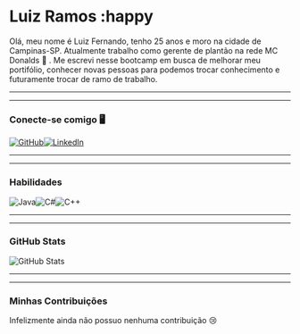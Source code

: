 # **Luiz Ramos** :happy

Olá, meu nome é Luiz Fernando, tenho 25 anos e moro na cidade de Campinas-SP. Atualmente trabalho como gerente de plantão na rede MC Donalds :hamburger: . Me escrevi nesse bootcamp em busca de melhorar meu portifólio, conhecer novas pessoas para podemos trocar conhecimento e futuramente trocar de ramo de trabalho.



---

---

### Conecte-se comigo :desktop_computer:

[![GitHub](https://img.shields.io/badge/GitHub-000?style=for-the-badge&logo=github&logoColor=white)](https://github.com/LuizRam0s)[![LinkedIn](https://img.shields.io/badge/LinkedIn-4165d3?style=for-the-badge&logo=linkedin&logoColor=)]([linkedin.com/in/luiz-ramos-86258b1ba](https://www.linkedin.com/in/luiz-ramos-86258b1ba))



---

---

### Habilidades

![Java](https://img.shields.io/badge/Java-c32020?style=for-the-badge&logo=java)![C#](https://img.shields.io/badge/C%23-eef5f6?style=for-the-badge&logo=c-sharp&logoColor=823085)![C++](https://img.shields.io/badge/C%2B%2B-4165d3?style=for-the-badge&logo=c%2B%2B&logoColor=00599C)



---

---

### GitHub Stats

![GitHub Stats](https://github-readme-stats.vercel.app/api?username=LuizRam0s&theme=transparent&bg_color=22747c&border_color=0008&show_icons=true&icon_color=0008&title_color=000&text_color=FFF)



---

---

### Minhas Contribuições

Infelizmente ainda não possuo nenhuma contribuição :cry:

